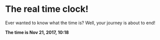 # The real time clock!

Ever wanted to know what the time is? Well, your journey is about to end!

**The time is Nov 21, 2017, 10:18**